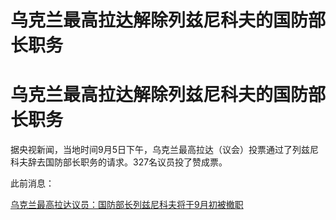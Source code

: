# 乌克兰最高拉达解除列兹尼科夫的国防部长职务

# 乌克兰最高拉达解除列兹尼科夫的国防部长职务

据央视新闻，当地时间9月5日下午，乌克兰最高拉达（议会）投票通过了列兹尼科夫辞去国防部长职务的请求。327名议员投了赞成票。

此前消息：

[乌克兰最高拉达议员：国防部长列兹尼科夫将于9月初被撤职](https://new.qq.com/rain/a/20230901A04Z4I00)


